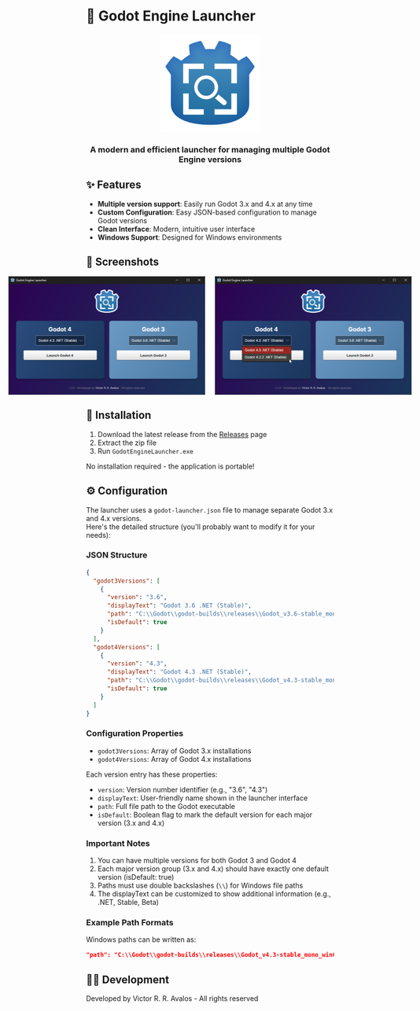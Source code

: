 # 🚀 Godot Engine Launcher

<div align="center">
    <img src="images/logo-godot-engine-launcher_200px.png" alt="Godot Engine Launcher Logo" width="200"/>
    <h3>A modern and efficient launcher for managing multiple Godot Engine versions</h3>
</div>

## ✨ Features

- **Multiple version support**: Easily run Godot 3.x and 4.x at any time
- **Custom Configuration**: Easy JSON-based configuration to manage Godot versions
- **Clean Interface**: Modern, intuitive user interface
- **Windows Support**: Designed for Windows environments

## 📸 Screenshots

<div align="center">
    <div style="display: flex; justify-content: center; gap: 20px;">
        <img src="images/screenshots/GodotEngineLauncher_win11_v1.0_img01.png" alt="Godot Engine Launcher Screenshot 1" width="400"/>
        <img src="images/screenshots/GodotEngineLauncher_win11_v1.0_img02.png" alt="Godot Engine Launcher Screenshot 2" width="400"/>
    </div>
</div>

## 🔧 Installation

1. Download the latest release from the [Releases](/releases) page
2. Extract the zip file
3. Run `GodotEngineLauncher.exe`

No installation required - the application is portable!


## ⚙️ Configuration

The launcher uses a `godot-launcher.json` file to manage separate Godot 3.x and 4.x versions.  
Here's the detailed structure (you'll probably want to modify it for your needs):

### JSON Structure
```json
{
  "godot3Versions": [
    {
      "version": "3.6",
      "displayText": "Godot 3.6 .NET (Stable)",
      "path": "C:\\Godot\\godot-builds\\releases\\Godot_v3.6-stable_mono_win64\\Godot_v3.6-stable_mono_win64.exe",
      "isDefault": true
    }
  ],
  "godot4Versions": [
    {
      "version": "4.3",
      "displayText": "Godot 4.3 .NET (Stable)",
      "path": "C:\\Godot\\godot-builds\\releases\\Godot_v4.3-stable_mono_win64\\Godot_v4.3-stable_mono_win64.exe",
      "isDefault": true
    }
  ]
}
```

### Configuration Properties

- `godot3Versions`: Array of Godot 3.x installations
- `godot4Versions`: Array of Godot 4.x installations

Each version entry has these properties:
- `version`: Version number identifier (e.g., "3.6", "4.3")
- `displayText`: User-friendly name shown in the launcher interface
- `path`: Full file path to the Godot executable
- `isDefault`: Boolean flag to mark the default version for each major version (3.x and 4.x)

### Important Notes

1. You can have multiple versions for both Godot 3 and Godot 4
2. Each major version group (3.x and 4.x) should have exactly one default version (isDefault: true)
3. Paths must use double backslashes (`\\`) for Windows file paths
4. The displayText can be customized to show additional information (e.g., .NET, Stable, Beta)

### Example Path Formats

Windows paths can be written as:
```json
"path": "C:\\Godot\\godot-builds\\releases\\Godot_v4.3-stable_mono_win64\\Godot_v4.3-stable_mono_win64.exe"
```
## 👨‍💻 Development

Developed by Victor R. R. Avalos - All rights reserved
